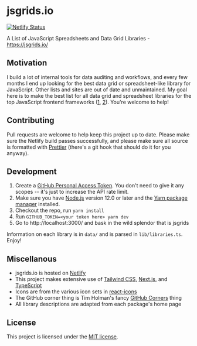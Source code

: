 # jsgrids.io

[![Netlify Status](https://api.netlify.com/api/v1/badges/9fac2029-7e64-40b6-855b-f4df15d2f54d/deploy-status)](https://app.netlify.com/sites/jsgrids/deploys)

A List of JavaScript Spreadsheets and Data Grid Libraries - https://jsgrids.io/

## Motivation

I build a lot of internal tools for data auditing and workflows, and every few months I end up looking for the best data grid or spreadsheet-like library for JavaScript. Other lists and sites are out of date and unmaintained. My goal here is to make the best list for all data grid and spreadsheet libraries for the top JavaScript frontend frameworks ([1](https://2019.stateofjs.com/front-end-frameworks/), [2](https://2019.stateofjs.com/other-tools/)). You're welcome to help!

## Contributing

Pull requests are welcome to help keep this project up to date. Please make sure the Netlify build passes successfully, and please make sure all source is formatted with [Prettier](https://prettier.io/) (there's a git hook that should do it for you anyway).

## Development

1. Create a [GitHub Personal Access Token](https://github.com/settings/tokens). You don't need to give it any scopes -- it's just to increase the API rate limit.
1. Make sure you have [Node.js](https://nodejs.org/) version 12.0 or later and the [Yarn package manager](https://yarnpkg.com/) installed.
1. Checkout the repo, run `yarn install`
1. Run `GITHUB_TOKEN=<your token here> yarn dev`
1. Go to http://localhost:3000/ and bask in the wild splendor that is jsgrids

Information on each library is in `data/` and is parsed in `lib/libraries.ts`. Enjoy!

## Miscellanous

- jsgrids.io is hosted on [Netlify](https://jsgrids.io/)
- This project makes extensive use of [Tailwind CSS](https://tailwindcss.com/), [Next.js](https://nextjs.org/), and [TypeScript](https://www.typescriptlang.org/)
- Icons are from the various icon sets in [react-icons](https://react-icons.github.io/react-icons/)
- The GitHub corner thing is Tim Holman's fancy [GitHub Corners](http://tholman.com/github-corners/) thing
- All library descriptions are adapted from each package's home page

## License

This project is licensed under the [MIT license](https://github.com/statico/jsgrids/blob/master/LICENSE).
